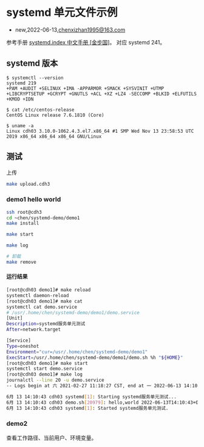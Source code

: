 # systemd 单元文件示例
- new,2022-06-13,chenxizhan1995@163.com

参考手册 [systemd.index 中文手册 [金步国]](http://www.jinbuguo.com/systemd/systemd.index.html)。
对应 systemd 241。
## systemd 版本
```
$ systemctl --version
systemd 219
+PAM +AUDIT +SELINUX +IMA -APPARMOR +SMACK +SYSVINIT +UTMP +LIBCRYPTSETUP +GCRYPT +GNUTLS +ACL +XZ +LZ4 -SECCOMP +BLKID +ELFUTILS +KMOD +IDN

$ cat /etc/centos-release
CentOS Linux release 7.6.1810 (Core)

$ uname -a
Linux cdh03 3.10.0-1062.4.3.el7.x86_64 #1 SMP Wed Nov 13 23:58:53 UTC 2019 x86_64 x86_64 x86_64 GNU/Linux
```
## 测试
上传
```bash
make upload.cdh3
```
### demo1 hello world
```bash
ssh root@cdh3
cd ~chen/systemd-demo/demo1
make install

make start

make log

# 卸载
make remove
```
#### 运行结果
```bash
[root@cdh03 demo1]# make reload
systemctl daemon-reload
[root@cdh03 demo1]# make cat
systemctl cat demo.service
# /usr/.home/chen/systemd-demo/demo1/demo.service
[Unit]
Description=systemd服务单元测试
After=network.target

[Service]
Type=oneshot
Environment="cur=/usr/.home/chen/systemd-demo/demo1"
ExecStart=/usr/.home/chen/systemd-demo/demo1/demo.sh %h "${HOME}"
[root@cdh03 demo1]# make start
systemctl start demo.service
[root@cdh03 demo1]# make log
journalctl --line 20 -u demo.service
-- Logs begin at 六 2021-02-27 11:18:27 CST, end at 一 2022-06-13 14:10:43 CST. --

6月 13 14:10:43 cdh03 systemd[1]: Starting systemd服务单元测试...
6月 13 14:10:43 cdh03 demo.sh[20979]: hello,world 2022-06-13T14:10:43+0800
6月 13 14:10:43 cdh03 systemd[1]: Started systemd服务单元测试.

```
### demo2
查看工作路径、当前用户、环境变量。
```
```
